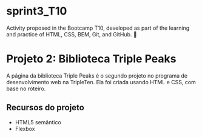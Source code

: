 # sprint3_T10
Activity proposed in the Bootcamp T10, developed as part of the learning and practice of HTML, CSS, BEM, Git, and GitHub. 🚀

# Projeto 2: Biblioteca Triple Peaks

A página da biblioteca Triple Peaks é o segundo projeto no programa de desenvolvimento web na TripleTen. Ela foi criada usando HTML e CSS, com base no roteiro.

## Recursos do projeto

- HTML5 semântico
- Flexbox
